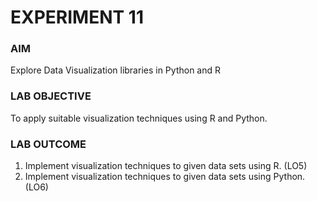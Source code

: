 # EXPERIMENT 11

### AIM
Explore Data Visualization libraries in Python and R

### LAB OBJECTIVE
To apply suitable visualization techniques using R and Python.

### LAB OUTCOME
1. Implement visualization techniques to given data sets using R. (LO5)
2. Implement visualization techniques to given data sets using Python. (LO6)
